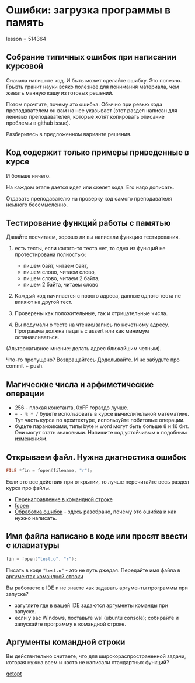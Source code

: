 # Ошибки: загрузка программы в память

lesson = 514364

## Собрание типичных ошибок при написании курсовой

Сначала напишите код. И быть может сделайте ошибку. Это полезно. Грызть гранит науки всяко полезнее для понимания материала, чем жевать манную кашу из готовых решений.

Потом прочтите, почему это ошибка. Обычно при ревью кода преподавателем он вам на нее указывает (этот раздел написан для ленивых преподавателей, которые хотят копировать описание проблемы в github issue).

Разберитесь в предложенном варианте решения.

## Код содержит только примеры приведенные в курсе

И больше ничего.

На каждом этапе дается идея или скелет кода. Его надо дописать.

Отдавать преподавателю на проверку код самого преподавателя немного бессмысленно. 

## Тестирование функций работы с памятью

Давайте посчитаем, хорошо ли вы написали функцию тестирования.

1. есть тесты, если какого-то теста нет, то одна из функций не протестирована полностью:
    * пишем байт, читаем байт,
    * пишем слово, читаем слово,
    * пишем слово, читаем 2 байта,
    * пишем 2 байта, читаем слово

2. Каждый код начинается с нового адреса, данные одного теста не влияют на другой тест.

3. Проверены как положительные, так и отрицательные числа.

4. Вы подумали о тесте на чтение/запись по нечетному адресу. Программа должна падать с assert или как минимум останавливаться.

(Альтернативное мнение: делать адрес ближайшим четным).

Что-то пропущено? Возвращайтесь Доделывайте. И не забудьте про commit + push.

## Магические числа и арфиметические операции

* 256 - плохая константа, 0xFF гораздо лучше.
* `+ - % * /` будете использовать в курсе вычислительной математике. Тут часть курса по архитектуре, используйте побитовые операции.
* будьте параноиками, типы byte и word могут быть больше 8 и 16 бит. Они могут стать знаковыми. Напишите код устойчивым к подобным  изменениям.

## Открываем файл. Нужна диагностика ошибок

```cpp
FILE *fin = fopen(filename, "r"); 
```
Если это все действия при открытии, то лучше перечитайте весь раздел курса про файлы.

* [Перенаправление в командной строке](https://stepik.org/lesson/265319/step/1?unit=246269)
* [fopen](https://stepik.org/lesson/266199/step/1?unit=247155)
* [Обработка ошибок](https://stepik.org/lesson/266213/step/1?unit=247167) - здесь разобрано, почему это ошибка и как нужно написать.

## Имя файла написано в коде или просят ввести с клавиатуры

```cpp
fin = fopen("test.o", "r");
```

Писать в коде `"test.o"` - это не путь джедая. Передайте имя файла в [аргументах командной строки](https://stepik.org/lesson/311876?unit=294366)

Вы работаете в IDE и не знаете как задавать аргументы программы при запуске?

* загуглите где в вашей IDE задаются аргументы команды при запуске.
* если у вас Windows, поставьте wsl (ubuntu console); собирайте и запускайте программу в командной строке.

## Аргументы командной строки

Вы действительно считаете, что для широкораспространенной задачи, которая нужна всем и часто не написали стандартных функций?

[getopt](https://stepik.org/lesson/514364/step/1?unit=506646)
